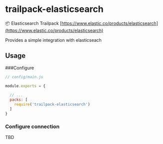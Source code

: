 # trailpack-elasticsearch
:package: Elasticsearch Trailpack [https://www.elastic.co/products/elasticsearch](https://www.elastic.co/products/elasticsearch)

Provides a simple integration with elasticseach

## Usage

###Configure

```js
// config/main.js

module.exports = {
  
  // ...
  packs: [
    require('trailpack-elasticsearch')
  ]  
}
```

### Configure connection
TBD
